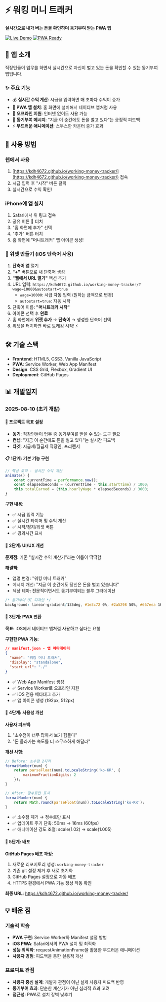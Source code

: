 # ⚡ 워킹 머니 트래커

**실시간으로 내가 버는 돈을 확인하며 동기부여 받는 PWA 앱**

[![Live Demo](https://img.shields.io/badge/Live-Demo-success)](https://kdh4672.github.io/working-money-tracker/)
[![PWA Ready](https://img.shields.io/badge/PWA-Ready-blue)](https://kdh4672.github.io/working-money-tracker/)

## 📱 앱 소개

직장인들이 업무를 하면서 실시간으로 자신이 벌고 있는 돈을 확인할 수 있는 동기부여 앱입니다.

### ✨ 주요 기능
- 💰 **실시간 수익 계산**: 시급을 입력하면 매 초마다 수익이 증가
- 📱 **PWA 앱 설치**: 홈 화면에 설치해서 네이티브 앱처럼 사용
- 🔄 **오프라인 지원**: 인터넷 없이도 사용 가능
- 💪 **동기부여 메시지**: "지금 이 순간에도 돈을 벌고 있다"는 긍정적 피드백
- ⚡ **부드러운 애니메이션**: 스무스한 카운터 증가 효과

## 🚀 사용 방법

### 웹에서 사용
1. [https://kdh4672.github.io/working-money-tracker/](https://kdh4672.github.io/working-money-tracker/) 접속
2. 시급 입력 후 "시작" 버튼 클릭
3. 실시간으로 수익 확인!

### iPhone에 앱 설치
1. Safari에서 위 링크 접속
2. 공유 버튼 🔗 터치
3. "홈 화면에 추가" 선택
4. "추가" 버튼 터치
5. 홈 화면에 "머니트래커" 앱 아이콘 생성!

### 📱 위젯 만들기 (iOS 단축어 사용)
1. **단축어 앱** 열기
2. **"+"** 버튼으로 새 단축어 생성
3. **"웹에서 URL 열기"** 액션 추가
4. URL 입력: `https://kdh4672.github.io/working-money-tracker/?wage=10000&autostart=true`
   - `wage=10000`: 시급 자동 입력 (원하는 금액으로 변경)
   - `autostart=true`: 자동 시작
5. 단축어 이름: **"머니트래커 시작"**
6. 아이콘 선택 후 **완료**
7. 홈 화면에서 **위젯 추가** → **단축어** → 생성한 단축어 선택
8. 위젯을 터치하면 바로 트래킹 시작! ⚡

## 🛠️ 기술 스택

- **Frontend**: HTML5, CSS3, Vanilla JavaScript
- **PWA**: Service Worker, Web App Manifest
- **Design**: CSS Grid, Flexbox, Gradient UI
- **Deployment**: GitHub Pages

## 📊 개발일지

### 2025-08-10 (초기 개발)

#### 🎯 프로젝트 목표 설정
- **동기**: 직장인들이 업무 중 동기부여를 받을 수 있는 도구 필요
- **컨셉**: "지금 이 순간에도 돈을 벌고 있다"는 실시간 피드백
- **타겟**: 시급제/월급제 직장인, 프리랜서

#### 📋 1단계: 기본 기능 구현
```javascript
// 핵심 로직 - 실시간 수익 계산
animate() {
    const currentTime = performance.now();
    const elapsedSeconds = (currentTime - this.startTime) / 1000;
    this.totalEarned = (this.hourlyWage * elapsedSeconds) / 3600;
}
```

**구현 내용:**
- ✅ 시급 입력 기능
- ✅ 실시간 타이머 및 수익 계산
- ✅ 시작/정지/리셋 버튼
- ✅ 경과시간 표시

#### 🎨 2단계: UI/UX 개선
**문제점**: 기존 "실시간 수익 계산기"라는 이름이 딱딱함

**해결책**: 
- 앱명 변경: "워킹 머니 트래커"
- 메시지 개선: "지금 이 순간에도 당신은 돈을 벌고 있습니다"
- 색상 테마: 전문적이면서도 동기부여되는 블루 그라데이션

```css
/* 동기부여 UI 디자인 */
background: linear-gradient(135deg, #1e3c72 0%, #2a5298 50%, #667eea 100%);
```

#### 📱 3단계: PWA 변환
**목표**: iOS에서 네이티브 앱처럼 사용하고 싶다는 요청

**구현한 PWA 기능:**
```json
// manifest.json - 앱 메타데이터
{
  "name": "워킹 머니 트래커",
  "display": "standalone",
  "start_url": "./"
}
```

- ✅ Web App Manifest 생성
- ✅ Service Worker로 오프라인 지원
- ✅ iOS 전용 메타태그 추가
- ✅ 앱 아이콘 생성 (192px, 512px)

#### 🔧 4단계: 사용성 개선
**사용자 피드백**: 
1. "소수점이 너무 많아서 보기 힘들다"
2. "돈 올라가는 속도를 더 스무스하게 해달라"

**개선 사항:**
```javascript
// Before: 소수점 2자리
formatNumber(num) {
    return parseFloat(num).toLocaleString('ko-KR', {
        maximumFractionDigits: 2
    });
}

// After: 정수로만 표시
formatNumber(num) {
    return Math.round(parseFloat(num)).toLocaleString('ko-KR');
}
```

- ✅ 소수점 제거 → 정수로만 표시
- ✅ 업데이트 주기 단축: 50ms → 16ms (60fps)
- ✅ 애니메이션 강도 조절: scale(1.02) → scale(1.005)

#### 🚀 5단계: 배포
**GitHub Pages 배포 과정:**
1. 새로운 리포지토리 생성: `working-money-tracker`
2. 기존 git 설정 제거 후 새로 초기화
3. GitHub Pages 설정으로 자동 배포
4. HTTPS 환경에서 PWA 기능 정상 작동 확인

**최종 URL**: https://kdh4672.github.io/working-money-tracker/

## 💡 배운 점

### 기술적 학습
- **PWA 구현**: Service Worker와 Manifest 설정 방법
- **iOS PWA**: Safari에서의 PWA 설치 및 최적화
- **성능 최적화**: requestAnimationFrame을 활용한 부드러운 애니메이션
- **사용자 경험**: 피드백을 통한 실용적 개선

### 프로덕트 관점
- **사용자 중심 설계**: 개발자 관점이 아닌 실제 사용자 피드백 반영
- **동기부여 효과**: 단순한 계산기가 아닌 심리적 효과 고려
- **접근성**: PWA로 설치 장벽 낮추기
